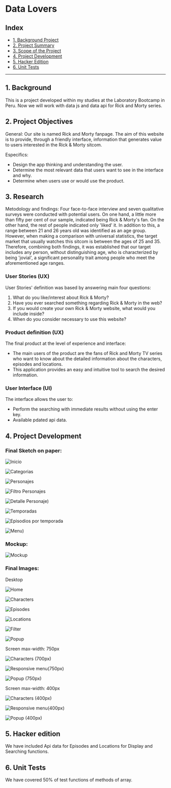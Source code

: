 # Data Lovers

## Index

* [1. Background Project](#1-background-project)
* [2. Project Summary](#2-project-summary)
* [3. Scope of the Project](#3-scope-of-the-project)
* [4. Project Development](#4-project-development)
* [5. Hacker Edition](#5-hacker-edition)
* [6. Unit Tests](#6-unit-tests)

***

## 1. Background

This is a project developed within my studies at the Laboratory Bootcamp in Peru.
Now we will work with data js and data api for Rick and Morty series.


## 2. Project Objectives

General:
Our site is named Rick and Morty fanpage. The aim of this website is to provide, through a friendly interface, information that generates value to users interested in the Rick & Morty sitcom.

Especifics:
* Design the app thinking and understanding the user.
* Determine the most relevant data that users want to see in the interface and why.
* Determine when users use or would use the product.

## 3. Research

Metodology and findings:
Four face-to-face interview and seven qualitative surveys were conducted with potential users. 
On one hand, a little more than fifty per cent of our sample, indicated being Rick & Morty's fan. 
On the other hand, the rest of people indicated only 'liked' it. In addition to this, a range between 21 and 26 years old was identified as an age group. 
However, when making a comparison with universal statistics, the target market that usually watches this sitcom is between the ages of 25 and 35. Therefore, combining both findings, it was established that our target includes any person, without distinguishing age, who is characterized by being 'jovial', a significant personality trait among people who meet the aforementioned age ranges.

### User Stories (UX)

User Stories' definition was based by answering main four questions:
1. What do you like/interest about Rick & Morty?
2. Have you ever searched something regarding Rick & Morty in the web?
3. If you would create your own Rick & Morty website, what would you include inside?
4. When do you consider necessary to use this website?

### Product definition (UX)

The final product at the level of experience and interface:

* The main users of the product are the fans of Rick and Morty TV series who want to know about the detailed information about the characters, episodes and locations.
* This application provides an easy and intuitive tool to search the desired information.


### User Interface (UI)

The interface allows the user to:
  * Perform the searching with immediate results without using the enter key.
  * Available pdated api data.


## 4. Project Development

### Final Sketch on paper:

![Inicio](https://user-images.githubusercontent.com/55853256/90060650-a9d3c300-dcaa-11ea-9527-b6a34aa5aba8.jpg)

![Categorias](https://user-images.githubusercontent.com/55853256/90060715-c112b080-dcaa-11ea-8d5c-328b1574d2b1.jpg)

![Personajes](https://user-images.githubusercontent.com/55853256/90060790-dd165200-dcaa-11ea-91c0-789930b9c4a9.jpg)

![Filtro Personajes](https://user-images.githubusercontent.com/55853256/90060858-f7503000-dcaa-11ea-8a2b-f1a9530cefd4.jpg)

![Detalle Personaje)](https://user-images.githubusercontent.com/55853256/90060963-18188580-dcab-11ea-8b72-83ce4005d24f.jpg)

![Temporadas](https://user-images.githubusercontent.com/55853256/90061029-2e264600-dcab-11ea-80dd-4263d3c22d2c.jpg)

![Episodios por temporada](https://user-images.githubusercontent.com/55853256/90061106-45653380-dcab-11ea-9ab2-31f295f0e65c.jpg)

![Menu)](https://user-images.githubusercontent.com/55853256/90061163-60d03e80-dcab-11ea-88dc-b2b6a1694aad.jpg)


### Mockup:

![Mockup](https://user-images.githubusercontent.com/55853256/93404543-13b62e00-f850-11ea-9948-a36158018e95.png)


### Final Images:

Desktop

![Home](https://user-images.githubusercontent.com/55853256/93403164-5a098e00-f84c-11ea-8ecb-772a0908fe9b.png)

![Characters](https://user-images.githubusercontent.com/55853256/93403230-81f8f180-f84c-11ea-9402-1f1775b8c46f.png)

![Episodes](https://user-images.githubusercontent.com/55853256/93403274-a523a100-f84c-11ea-89ac-082fae4980d8.png)

![Locations](https://user-images.githubusercontent.com/55853256/93403297-ba98cb00-f84c-11ea-84e1-0050a7242f45.png)

![Filter](https://user-images.githubusercontent.com/55853256/93403360-eae06980-f84c-11ea-9873-1b82c9352b7a.png)

![Popup](https://user-images.githubusercontent.com/55853256/93403396-06e40b00-f84d-11ea-93ed-ac7985797671.png)


Screen max-width: 750px

![Characters (700px)](https://user-images.githubusercontent.com/55853256/93403493-4ca0d380-f84d-11ea-9a5d-2767d8a8d013.png)

![Responsive menu(750px)](https://user-images.githubusercontent.com/55853256/93403572-84a81680-f84d-11ea-9f4b-126c5299d11d.png)

![Popup (750px)](https://user-images.githubusercontent.com/55853256/93403888-5840ca00-f84e-11ea-9329-b51801b387e3.png)


Screen max-width: 400px

![Characters (400px)](https://user-images.githubusercontent.com/55853256/93403615-a43f3f00-f84d-11ea-8683-81a68f622ce6.png)

![Responsive menu(400px)](https://user-images.githubusercontent.com/55853256/93403633-b620e200-f84d-11ea-8860-ab144411942f.png)

![Popup (400px)](https://user-images.githubusercontent.com/55853256/93403754-0c8e2080-f84e-11ea-9afe-1e238f777961.png)


## 5. Hacker edition

We have included Api data for Episodes and Locations for Display and Searching functions.


## 6. Unit Tests

We have covered 50% of test functions of methods of array.


